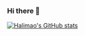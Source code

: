 ### Hi there 👋

<!--
**Halimao/Halimao** is a ✨ _special_ ✨ repository because its `README.md` (this file) appears on your GitHub profile.

Here are some ideas to get you started:

- 🔭 I’m currently working on ...
- 🌱 I’m currently learning ...
- 👯 I’m looking to collaborate on ...
- 🤔 I’m looking for help with ...
- 💬 Ask me about ...
- 📫 How to reach me: ...
- 😄 Pronouns: ...
- ⚡ Fun fact: ...
-->
[![Halimao's GitHub stats](https://github-readme-stats.vercel.app/api?username=Halimao&show_icons=true&theme=radical)](https://github.com/Halimao/github-readme-stats)
